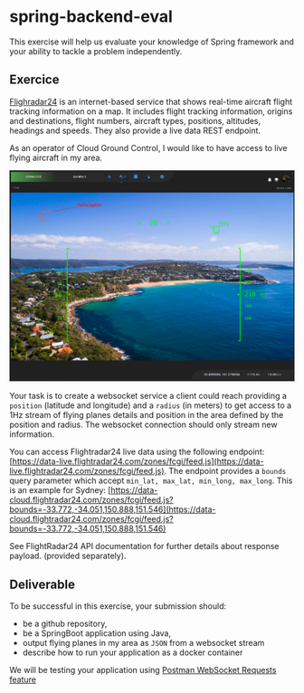 # spring-backend-eval

This exercise will help us evaluate your knowledge of Spring framework and your ability to tackle a problem independently.

## Exercice

[Flighradar24](https://www.flightradar24.com) is an internet-based service that shows real-time aircraft flight tracking information on a map. It includes flight tracking information, origins and destinations, flight numbers, aircraft types, positions, altitudes, headings and speeds. They also provide a live data REST endpoint.

As an operator of Cloud Ground Control, I would like to have access to live flying aircraft in my area.

![cgc live aircraft overlay render](image.png)

Your task is to create a websocket service a client could reach providing a `position` (latitude and longitude) and a `radius` (in meters) to get access to a 1Hz stream of flying planes details and position in the area defined by the position and radius. The websocket connection should only stream new information.

You can access Flightradar24 live data using the following endpoint: [https://data-live.flightradar24.com/zones/fcgi/feed.js](https://data-live.flightradar24.com/zones/fcgi/feed.js). The endpoint provides a `bounds` query parameter which accept `min_lat, max_lat, min_long, max_long`. This is an example for Sydney: [https://data-cloud.flightradar24.com/zones/fcgi/feed.js?bounds=-33.772,-34.051,150.888,151.546](https://data-cloud.flightradar24.com/zones/fcgi/feed.js?bounds=-33.772,-34.051,150.888,151.546)



See FlightRadar24 API documentation for further details about response payload. (provided separately).

## Deliverable

To be successful in this exercise, your submission should:
- be a github repository,
- be a SpringBoot application using Java,
- output flying planes in my area as `JSON` from a websocket stream
- describe how to run your application as a docker container

We will be testing your application using [Postman WebSocket Requests feature](https://learning.postman.com/docs/sending-requests/supported-api-frameworks/websocket/)
